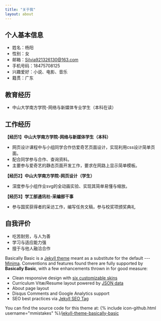 ```yaml
---
title: "关于我"
layout: about
---
```


## 个人基本信息
* 姓名：杨阳
* 性别：女
* 邮箱：Silvia921326130@163.com
* 手机号码：18475708125
* 兴趣爱好：小说、电影、音乐
* 籍贯：广东

## 教育经历
* 中山大学南方学院-网络与新媒体专业学生（本科在读）

## 工作经历
**【经历1】中山大学南方学院-网络与新媒体学生（本科）**
* 网页设计课程中与小组同学合作仿爱奇艺页面设计，实现利用css设计简单页面。
* 配合同学参与合作、查询资料。
* 主要参与爱奇艺的静态页面开发工作，要求在网路上显示简单模板。

**【经历2】中山大学南方学院-网页设计（学生）**
* 深度参与小组作业svg的全动画实验、实现其简单易懂与缩放。

**【经历3】学工部通讯社-采编部干事**
* 参与国奖获得者的采访工作，编写任务文稿，参与校奖项颁奖典礼

## 自我评价
* 吃苦耐劳，与人为善
* 学习与适应能力强
* 擅于与他人融洽合作

Basically Basic is a [Jekyll theme](https://jekyllrb.com/docs/themes/) meant as a substitute for the default --- [Minima](https://github.com/jekyll/minima). Conventions and features found there are fully supported by **Basically Basic**, with a few enhancements thrown in for good measure:

- Clean responsive design with [six customizable skins](#skin)
- Curriculum Vitæ/Resume layout powered by [JSON data](http://registry.jsonresume.org/)
- About page layout
- Disqus Comments and Google Analytics support
- SEO best practices via [Jekyll SEO Tag](https://github.com/jekyll/jekyll-seo-tag/)

You can find the source code for this theme at: {% include icon-github.html username="mmistakes" %}/[jekyll-theme-basically-basic](https://github.com/mmistakes/jekyll-theme-basically-basic)
